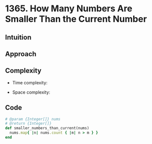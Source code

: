 # 1365. How Many Numbers Are Smaller Than the Current Number

## Intuition

## Approach
<!-- Describe your approach to solving the problem. -->

## Complexity

- Time complexity:
<!-- Add your time complexity here, e.g. $$O(n)$$ -->

- Space complexity:
<!-- Add your space complexity here, e.g. $$O(n)$$ -->

## Code

```ruby
# @param {Integer[]} nums
# @return {Integer[]}
def smaller_numbers_than_current(nums)
  nums.map{ |n| nums.count { |m| n > m } }
end
```
